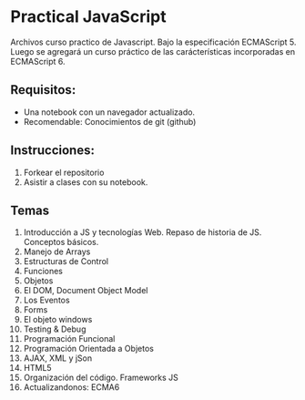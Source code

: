 Practical JavaScript
====================
Archivos curso practico de Javascript. Bajo la especificación ECMAScript 5. 
Luego se agregará un curso práctico de las carácterísticas incorporadas en ECMAScript 6.

Requisitos:
-----------
+ Una notebook con un navegador actualizado.
+ Recomendable: Conocimientos de git (github)

Instrucciones:
--------------
1. Forkear el repositorio
2. Asistir a clases con su notebook.


Temas
-----
1. Introducción a JS y tecnologías Web. Repaso de historia de JS. Conceptos básicos.
2. Manejo de Arrays
3. Estructuras de Control
4. Funciones
5. Objetos
6. El DOM, Document Object Model
7. Los Eventos
8. Forms
9. El objeto windows
10. Testing & Debug
11. Programación Funcional
12. Programación Orientada a Objetos
13. AJAX, XML y jSon
14. HTML5
14. Organización del código. Frameworks JS
15. Actualizandonos: ECMA6